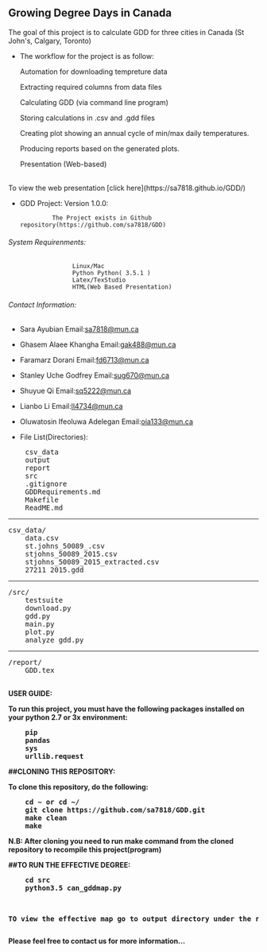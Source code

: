 ## Growing Degree Days in Canada

The goal of this project is to calculate GDD for three cities in Canada (St John's, Calgary, Toronto)
- The workflow for the project is as follow:

    Automation for downloading tempreture data

    Extracting required columns from data files

    Calculating GDD (via command line program)

    Storing calculations in .csv and .gdd files

    Creating plot showing an annual cycle of min/max daily temperatures.

    Producing reports based on the generated plots.

    Presentation (Web-based)

<br>
To view the web presentation [click here](https://sa7818.github.io/GDD/)
<br>


- GDD Project:
                     Version 1.0.0:

               The Project exists in Github repository(https://github.com/sa7818/GDD)
###### System Requirenments:
                      Linux/Mac
                      Python Python( 3.5.1 )
                      Latex/TexStudio
                      HTML(Web Based Presentation)

######  Contact Information:

- Sara Ayubian                   Email:sa7818@mun.ca
- Ghasem Alaee Khangha           Email:gak488@mun.ca
- Faramarz Dorani                Email:fd6713@mun.ca
- Stanley Uche Godfrey           Email:sug670@mun.ca
- Shuyue Qi                      Email:sq5222@mun.ca
- Lianbo Li                      Email:ll4734@mun.ca
- Oluwatosin Ifeoluwa Adelegan   Email:oia133@mun.ca

- File List(Directories):

<pre>
 	csv_data 
	output
	report 
	src 
	.gitignore 	
	GDDRequirements.md 	
	Makefile 
	ReadME.md
</pre>
---------
<pre>
csv_data/ 
	data.csv 
	st.johns_50089_.csv 
	stjohns_50089_2015.csv 
	stjohns_50089_2015_extracted.csv
	27211_2015.gdd
</pre>
-----
<pre>
/src/
 	testsuite 
	download.py 
	gdd.py 	
	main.py 
	plot.py
	analyze_gdd.py
</pre>
------
<pre>
/report/
 	GDD.tex
 </pre>

<b>USER GUIDE:<b>
<p> To run this project, you must have the following packages installed on your python 2.7 or 3x environment:
<pre>
	pip
	pandas
	sys
	urllib.request
</pre>
</p>

##CLONING THIS REPOSITORY:
<p> To clone this repository, do the following:
<pre>
	cd ~ or cd ~/<Workspace>
	git clone https://github.com/sa7818/GDD.git
	make clean
	make
</pre>
</p>
<p><b>N.B:</b> After cloning you need to run <b>make</b> command from the cloned repository to recompile this project(program)
</br>

##TO RUN THE EFFECTIVE DEGREE:
<pre>
	cd src
	python3.5 can_gddmap.py 
<br>
<p><b>TO view the effective map go to output directory under the repository and open the effec_degreeCanada.png<b>
</pre>


<b> Please feel free to contact us for more information...
